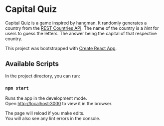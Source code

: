 # Capital Quiz

Capital Quiz is a game inspired by hangman. It randomly generates a country from the [REST Countries API](https://restcountries.eu/#rest-countries). The name of the country is a _hint_ for users to guess the letters. The answer being the capital of that respective country. 

This project was bootstrapped with [Create React App](https://github.com/facebook/create-react-app).

## Available Scripts

In the project directory, you can run:

### `npm start`

Runs the app in the development mode.<br>
Open [http://localhost:3000](http://localhost:3000) to view it in the browser.

The page will reload if you make edits.<br>
You will also see any lint errors in the console.
